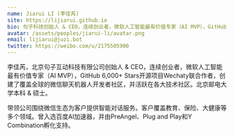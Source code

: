 ```yaml
---
name: Jiarui LI (李佳芮)
site: https://lijiarui.github.io
bio: 句子科技创始人 & CEO，连续创业者，微软人工智能最有价值专家（AI MVP），GitHub 6,000+ Stars 开源项目 Wechaty 联合作者
avatar: /assets/peoples/jiarui-li/avatar.png
email: lijiarui@juzi.bot
twitter: https://weibo.com/u/2175505900
---
```


李佳芮，北京句子互动科技有限公司创始人 & CEO，连续创业者，微软人工智能最有价值专家（AI MVP），GitHub 6,000+ Stars开源项目Wechaty联合作者，创建了覆盖全球的微信聊天机器人开发者社区，并活跃在各大技术社区。北京邮电大学本科 & 硕士。

带领公司围绕微信生态为客户提供智能对话服务。客户覆盖教育、保险、大健康等多个领域。曾入选百度AI加速器，并由PreAngel、Plug and Play和Y Combination孵化支持。
